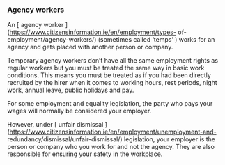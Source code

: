 ###  Agency workers

An [ agency worker ](https://www.citizensinformation.ie/en/employment/types-
of-employment/agency-workers/) (sometimes called ‘temps’ ) works for an agency
and gets placed with another person or company.

Temporary agency workers don’t have all the same employment rights as regular
workers but you must be treated the same way in basic work conditions. This
means you must be treated as if you had been directly recruited by the hirer
when it comes to working hours, rest periods, night work, annual leave, public
holidays and pay.

For some employment and equality legislation, the party who pays your wages
will normally be considered your employer.

However, under [ unfair dismissal
](https://www.citizensinformation.ie/en/employment/unemployment-and-
redundancy/dismissal/unfair-dismissal/) legislation, your employer is the
person or company who you work for and not the agency. They are also
responsible for ensuring your safety in the workplace.
